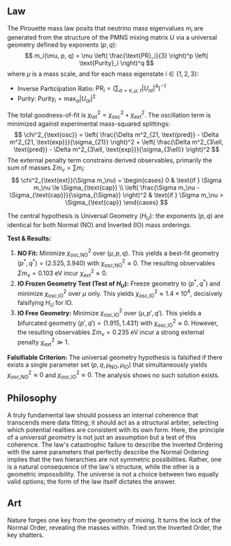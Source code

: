 ## Law
The Pirouette mass law posits that neutrino mass eigenvalues $m_i$ are generated from the structure of the PMNS mixing matrix $U$ via a universal geometry defined by exponents $(p,q)$:
$$ m_i(\mu, p, q) = \mu \left( \frac{\text{PR}_i}{3} \right)^p \left( \text{Purity}_i \right)^q $$
where $\mu$ is a mass scale, and for each mass eigenstate $i \in \{1,2,3\}$:
- Inverse Participation Ratio: $\text{PR}_i = \left( \sum_{\alpha=e,\mu,\tau} |U_{\alpha i}|^4 \right)^{-1}$
- Purity: $\text{Purity}_i = \max_{\alpha} |U_{\alpha i}|^2$

The total goodness-of-fit is $\chi^2_{\text{tot}} = \chi^2_{\text{osc}} + \chi^2_{\text{ext}}$. The oscillation term is minimized against experimental mass-squared splittings:
$$ \chi^2_{\text{osc}} = \left( \frac{\Delta m^2_{21, \text{pred}} - \Delta m^2_{21, \text{exp}}}{\sigma_{21}} \right)^2 + \left( \frac{\Delta m^2_{3\ell, \text{pred}} - \Delta m^2_{3\ell, \text{exp}}}{\sigma_{3\ell}} \right)^2 $$
The external penalty term constrains derived observables, primarily the sum of masses $\Sigma m_\nu = \sum m_i$:
$$ \chi^2_{\text{ext}}(\Sigma m_\nu) = \begin{cases} 0 & \text{if } \Sigma m_\nu \le \Sigma_{\text{cap}} \\ \left( \frac{\Sigma m_\nu - \Sigma_{\text{cap}}}{\sigma_{\Sigma}} \right)^2 & \text{if } \Sigma m_\nu > \Sigma_{\text{cap}} \end{cases} $$

The central hypothesis is Universal Geometry ($H_U$): the exponents $(p,q)$ are identical for both Normal (NO) and Inverted (IO) mass orderings.

**Test & Results:**
1.  **NO Fit:** Minimize $\chi^2_{\text{osc,NO}}$ over $(\mu, p, q)$. This yields a best-fit geometry $(p^*, q^*) = (2.525, 3.940)$ with $\chi^2_{\text{osc,NO}} \approx 0$.
    The resulting observables $\Sigma m_\nu = 0.103 \text{ eV}$ incur $\chi^2_{\text{ext}} \approx 0$.
2.  **IO Frozen Geometry Test (Test of $H_U$):** Freeze geometry to $(p^*, q^*)$ and minimize $\chi^2_{\text{osc,IO}}$ over $\mu$ only. This yields $\chi^2_{\text{osc,IO}} \approx 1.4 \times 10^4$, decisively falsifying $H_U$ for IO.
3.  **IO Free Geometry:** Minimize $\chi^2_{\text{osc,IO}}$ over $(\mu, p', q')$. This yields a bifurcated geometry $(p', q') = (1.915, 1.431)$ with $\chi^2_{\text{osc,IO}} \approx 0$. However, the resulting observables $\Sigma m_\nu = 0.235 \text{ eV}$ incur a strong external penalty $\chi^2_{\text{ext}} \gg 1$.

**Falsifiable Criterion:**
The universal geometry hypothesis is falsified if there exists a single parameter set $(p, q, \mu_{\text{NO}}, \mu_{\text{IO}})$ that simultaneously yields $\chi^2_{\text{osc,NO}} \approx 0$ and $\chi^2_{\text{osc,IO}} \approx 0$. The analysis shows no such solution exists.

## Philosophy
A truly fundamental law should possess an internal coherence that transcends mere data fitting; it should act as a structural arbiter, selecting which potential realities are consistent with its own form. Here, the principle of a *universal geometry* is not just an assumption but a test of this coherence. The law's catastrophic failure to describe the Inverted Ordering with the same parameters that perfectly describe the Normal Ordering implies that the two hierarchies are not symmetric possibilities. Rather, one is a natural consequence of the law's structure, while the other is a geometric impossibility. The universe is not a choice between two equally valid options; the form of the law itself dictates the answer.

## Art
Nature forges one key from the geometry of mixing. It turns the lock of the Normal Order, revealing the masses within. Tried on the Inverted Order, the key shatters.